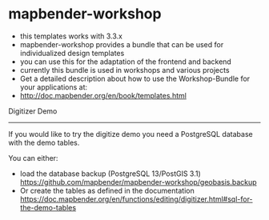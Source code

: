 mapbender-workshop
==================

* this templates works with 3.3.x
* mapbender-workshop provides a bundle that can be used for individualized design templates 
* you can use this for the adaptation of the frontend and backend
* currently this bundle is used in workshops and various projects
* Get a detailed description about how to use the Workshop-Bundle for your applications at:
* http://doc.mapbender.org/en/book/templates.html


Digitizer Demo 
***************

If you would like to try the digitize demo you need a PostgreSQL database with the demo tables. 

You can either:
* load the database backup (PostgreSQL 13/PostGIS 3.1) https://github.com/mapbender/mapbender-workshop/geobasis.backup
* Or create the tables as defined in the documentation https://doc.mapbender.org/en/functions/editing/digitizer.html#sql-for-the-demo-tables
